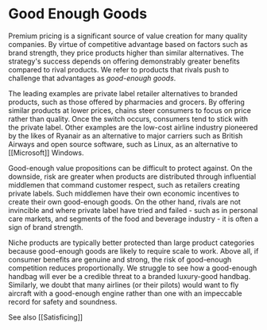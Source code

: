 # Good Enough Goods
Premium pricing is a significant source of value creation for many quality companies. By virtue of competitive advantage based on factors such as brand strength, they price products higher than similar alternatives. The strategy's success depends on offering demonstrably greater benefits compared to rival products. We refer to products that rivals push to challenge that advantages as *good-enough goods*.

The leading examples are private label retailer alternatives to branded products, such as those offered by pharmacies and grocers. By offering similar products at lower prices, chains steer consumers to focus on price rather than quality. Once the switch occurs, consumers tend to stick with the private label.  Other examples are the low-cost airline industry pioneered by the likes of Ryanair as an alternative to major carriers such as British Airways and open source software, such as Linux, as an alternative to [[Microsoft]] Windows. 

Good-enough value propositions can be difficult to protect against. On the downside, risk are greater when products are distributed through influential middlemen that command customer respect, such as retailers creating private labels. Such middlemen have their own economic incentives to create their own good-enough goods. On the other hand, rivals are not invincible and where private label have tried and failed - such as in personal care markets, and segments of the food and beverage industry - it is often a sign of brand strength. 

Niche products are typically better protected than large product categories because good-enough goods are likely to require scale to work. Above all, if consumer benefits are genuine and strong, the risk of good-enough competition reduces proportionally. We struggle to see how a good-enough handbag will ever be a credible threat to a branded luxury-good handbag. Similarly, we doubt that many airlines (or their pilots) would want to fly aircraft with a good-enough engine rather than one with an impeccable record for safety and soundness. 

See also [[Satisficing]]
